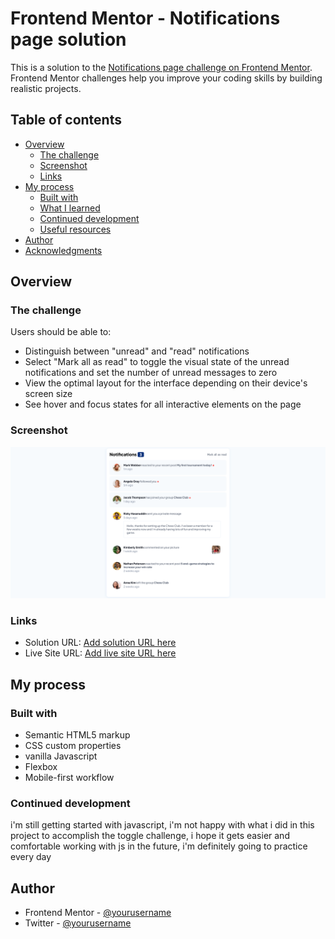 # Frontend Mentor - Notifications page solution

This is a solution to the [Notifications page challenge on Frontend Mentor](https://www.frontendmentor.io/challenges/notifications-page-DqK5QAmKbC). Frontend Mentor challenges help you improve your coding skills by building realistic projects. 

## Table of contents

- [Overview](#overview)
  - [The challenge](#the-challenge)
  - [Screenshot](#screenshot)
  - [Links](#links)
- [My process](#my-process)
  - [Built with](#built-with)
  - [What I learned](#what-i-learned)
  - [Continued development](#continued-development)
  - [Useful resources](#useful-resources)
- [Author](#author)
- [Acknowledgments](#acknowledgments)


## Overview

### The challenge

Users should be able to:

- Distinguish between "unread" and "read" notifications
- Select "Mark all as read" to toggle the visual state of the unread notifications and set the number of unread messages to zero
- View the optimal layout for the interface depending on their device's screen size
- See hover and focus states for all interactive elements on the page

### Screenshot

![](./notification-page-screen-shot.png)



### Links

- Solution URL: [Add solution URL here](https://github.com/uvdevelop26/notifications-page.git)
- Live Site URL: [Add live site URL here](https://uvdevelop26.github.io/notifications-page/)

## My process

### Built with

- Semantic HTML5 markup
- CSS custom properties
- vanilla Javascript
- Flexbox
- Mobile-first workflow



### Continued development

i'm still getting started with javascript, i'm not happy with what i did in this project to accomplish the toggle challenge, i hope it gets easier and comfortable working with js in the future, i'm definitely going to practice every day



## Author

- Frontend Mentor - [@yourusername](https://www.frontendmentor.io/profile/uvdevelop26)
- Twitter - [@yourusername](https://www.twitter.com/betovillalbapy)


